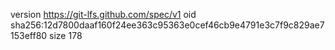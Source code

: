 version https://git-lfs.github.com/spec/v1
oid sha256:12d7800daaf160f24ee363c95363e0cef46cb9e4791e3c7f9c829ae7153eff80
size 178
